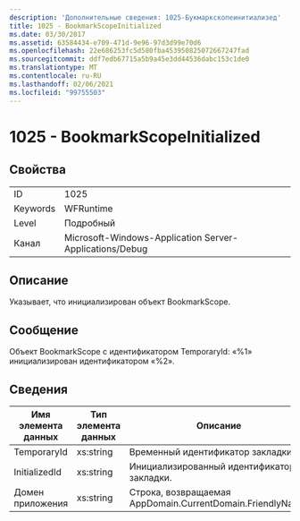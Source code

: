 ```yaml
---
description: 'Дополнительные сведения: 1025-Букмаркскопеинитиализед'
title: 1025 - BookmarkScopeInitialized
ms.date: 03/30/2017
ms.assetid: 63584434-e709-471d-9e96-97d3d99e70d6
ms.openlocfilehash: 22e686253fc5d580fba453950825072667247fad
ms.sourcegitcommit: ddf7edb67715a5b9a45e3dd44536dabc153c1de0
ms.translationtype: MT
ms.contentlocale: ru-RU
ms.lasthandoff: 02/06/2021
ms.locfileid: "99755503"
---
```

# <a name="1025---bookmarkscopeinitialized"></a>1025 - BookmarkScopeInitialized

## <a name="properties"></a>Свойства  
  
|||  
|-|-|  
|ID|1025|  
|Keywords|WFRuntime|  
|Level|Подробный|  
|Канал|Microsoft-Windows-Application Server-Applications/Debug|  
  
## <a name="description"></a>Описание  

 Указывает, что инициализирован объект BookmarkScope.  
  
## <a name="message"></a>Сообщение  

 Объект BookmarkScope с идентификатором TemporaryId: «%1» инициализирован идентификатором «%2».  
  
## <a name="details"></a>Сведения  
  
|Имя элемента данных|Тип элемента данных|Описание|  
|--------------------|--------------------|-----------------|  
|TemporaryId|xs:string|Временный идентификатор закладки.|  
|InitializedId|xs:string|Инициализированный идентификатор закладки.|  
|Домен приложения|xs:string|Строка, возвращаемая AppDomain.CurrentDomain.FriendlyName.|
